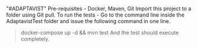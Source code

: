 "#ADAPTAVIST" 
  Pre-requisites - Docker, Maven, Git
  Import this project to a folder using Git pull.
  To run the tests - Go to the command line inside the AdaptavistTest folder and issue the following command in one line.
  > docker-compose up -d &&
  > mvn test
                          And the test should execute completely.

  
